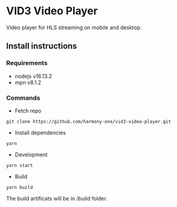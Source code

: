 # VID3 Video Player

Video player for HLS streaming on mobile and desktop. 

## Install instructions

### Requirements
* nodejs v16.13.2
* mpn v8.1.2

### Commands 
* Fetch repo
```
git clone https://github.com/harmony-one/vid3-video-player.git

```
* Install dependencies
```
yarn
```
* Development
```
yarn start
```
* Build
```
yarn build
```
The build artificats will be in /build folder.
